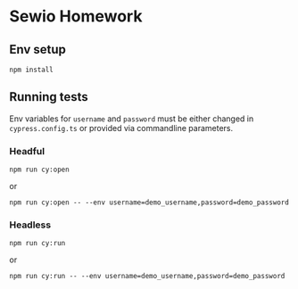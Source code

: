 # Sewio Homework

## Env setup

```shell
npm install
```

## Running tests

Env variables for `username` and `password` must be either changed in `cypress.config.ts`
or provided via commandline parameters.

### Headful

```shell
npm run cy:open
```

or

```shell
npm run cy:open -- --env username=demo_username,password=demo_password
```

### Headless

```shell
npm run cy:run
```

or

```shell
npm run cy:run -- --env username=demo_username,password=demo_password
```
